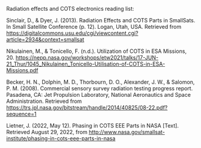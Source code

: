 
Radiation effects and COTS electronics reading list:

Sinclair, D., & Dyer, J. (2013). Radiation Effects and COTS Parts in SmallSats. In Small Satellite Conference (p. 12). 
Logan, Utah, USA. Retrieved from https://digitalcommons.usu.edu/cgi/viewcontent.cgi?article=2934&context=smallsat


Nikulainen, M., & Tonicello, F. (n.d.). Utilization of COTS in ESA Missions, 20.
https://nepp.nasa.gov/workshops/etw2021/talks/17-JUN-21_Thur/1045_Nikulainen_Tonicello-Utilisation-of-COTS-in-ESA-Missions.pdf

Becker, H. N., Dolphin, M. D., Thorbourn, D. O., Alexander, J. W., & Salomon, P. M. (2008). Commercial sensory survey radiation testing progress report. Pasadena, CA: Jet Propulsion Laboratory, National Aeronautics and Space Administration. Retrieved from https://trs.jpl.nasa.gov/bitstream/handle/2014/40825/08-22.pdf?sequence=1


Lietner, J. (2022, May 12). Phasing in COTS EEE Parts in NASA [Text]. Retrieved August 29, 2022, from http://www.nasa.gov/smallsat-institute/phasing-in-cots-eee-parts-in-nasa
